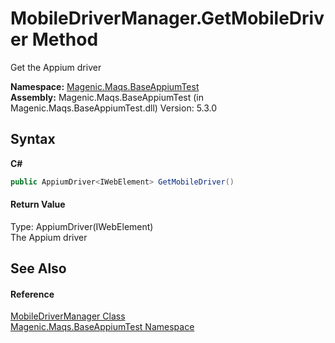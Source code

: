 # MobileDriverManager.GetMobileDriver Method 
 

Get the Appium driver

**Namespace:**&nbsp;<a href="#/MAQS_5/Appium_AUTOGENERATED/Magenic-Maqs-BaseAppiumTest_Namespace">Magenic.Maqs.BaseAppiumTest</a><br />**Assembly:**&nbsp;Magenic.Maqs.BaseAppiumTest (in Magenic.Maqs.BaseAppiumTest.dll) Version: 5.3.0

## Syntax

**C#**<br />
``` C#
public AppiumDriver<IWebElement> GetMobileDriver()
```


#### Return Value
Type: AppiumDriver(IWebElement)<br />The Appium driver

## See Also


#### Reference
<a href="#/MAQS_5/Appium_AUTOGENERATED/MobileDriverManager_Class">MobileDriverManager Class</a><br /><a href="#/MAQS_5/Appium_AUTOGENERATED/Magenic-Maqs-BaseAppiumTest_Namespace">Magenic.Maqs.BaseAppiumTest Namespace</a><br />